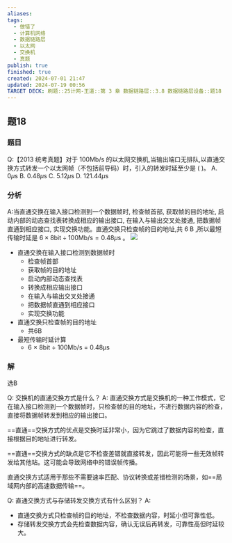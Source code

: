 ```yaml
---
aliases: 
tags:
  - 做错了
  - 计算机网络
  - 数据链路层
  - 以太网
  - 交换机
  - 真题
publish: true
finished: true
created: 2024-07-01 21:47
updated: 2024-07-19 00:56
TARGET DECK: 刷题::25计网-王道::第 3 章 数据链路层::3.8 数据链路层设备::题18
---
```


## 题18
### 题目
Q:【2013 统考真题】对于 ${100}\mathrm{{Mb}}/\mathrm{s}$ 的以太网交换机,当输出端口无排队,以直通交换方式转发一个以太网帧（不包括前导码）时，引入的转发时延至少是 ( )。
A. ${0\mu }\mathrm{s}$ B. ${0.48\mu }\mathrm{s}$ C. ${5.12\mu }\mathrm{s}$ D. ${121.44\mu }\mathrm{s}$
### 分析
A:当直通交换在输入接口检测到一个数据帧时, 检查帧首部, 获取帧的目的地址, 启动内部的动态查找表转换成相应的输出接口, 在输入与输出交叉处接通, 把数据帧直通到相应接口, 实现交换功能。直通交换只检查帧的目的地址,共 $6\mathrm{\;B}$ ,所以最短传输时延是 $6 \times  8\mathrm{{bit}} \div  {100}\mathrm{{Mb}}/\mathrm{s} = {0.48\mu }\mathrm{s}$ 。
![](https://img.hwenyi.live/202407190057588.webp)
- 直通交换在输入接口检测到数据帧时
  - 检查帧首部
  - 获取帧的目的地址
  - 启动内部动态查找表
  - 转换成相应输出接口
  - 在输入与输出交叉处接通
  - 把数据帧直通到相应接口
  - 实现交换功能
- 直通交换只检查帧的目的地址
  - 共6B
- 最短传输时延计算
  - 6 × 8bit ÷ 100Mb/s = 0.48μs
### 解
选B





Q: 交换机的直通交换方式是什么？
A: 直通交换方式是交换机的一种工作模式，它在输入接口检测到一个数据帧时，只检查帧的目的地址，不进行数据内容的检查，直接将数据帧转发到相应的输出接口。



==直通==交换方式的优点是交换时延非常小，因为它跳过了数据内容的检查，直接根据目的地址进行转发。


==直通==交换方式的缺点是它不检查差错就直接转发，因此可能将一些无效帧转发给其他站。这可能会导致网络中的错误帧传播。



直通交换方式适用于那些不需要速率匹配、协议转换或差错检测的场景，如==局域网内部的高速数据传输==。



Q: 直通交换方式与存储转发交换方式有什么区别？
A: 
- 直通交换方式只检查帧的目的地址，不检查数据内容，时延小但可靠性低。
- 存储转发交换方式会先检查数据内容，确认无误后再转发，可靠性高但时延较大。
